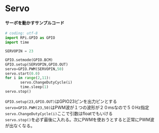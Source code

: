 # Servo

#### サーボを動かすサンプルコード

```python
# coding: utf-8
import RPi.GPIO as GPIO
import time

SERVOPIN = 23

GPIO.setmode(GPIO.BCM)
GPIO.setup(SERVOPIN,GPIO.OUT)
servo=GPIO.PWM(SERVOPIN,50)
servo.start(0.0)
for i in range(2,11):
       servo.ChangeDutyCycle(i)
       time.sleep(1)
servo.stop()
```

`GPIO.setup(23,GPIO.OUT)`はGPIO23ピンを出力ピンとする  
`servo=GPIO.PWM(23,50)`はPWM波が１つの波形が２０msなので５０Hz指定  
`servo.ChangeDutyCycle(i)`ここで引数はfloatでもいける  
`servo.stop()`を必ず最後に入れる。次にPWMを使おうとすると正常にPWM波が出なくなる。
